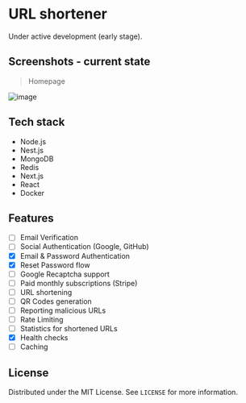 # URL shortener
Under active development (early stage).

## Screenshots - current state
> Homepage

![image](https://user-images.githubusercontent.com/43048524/234128807-0ec69f73-b01d-49a3-9b10-2300d28e70e3.png)

## Tech stack
- Node.js
- Nest.js
- MongoDB
- Redis
- Next.js
- React
- Docker

## Features
- [ ] Email Verification
- [ ] Social Authentication (Google, GitHub)
- [x] Email & Password Authentication
- [x] Reset Password flow
- [ ] Google Recaptcha support
- [ ] Paid monthly subscriptions (Stripe)
- [ ] URL shortening
- [ ] QR Codes generation
- [ ] Reporting malicious URLs
- [ ] Rate Limiting
- [ ] Statistics for shortened URLs
- [x] Health checks
- [ ] Caching

## License
Distributed under the MIT License. See `LICENSE` for more information.
